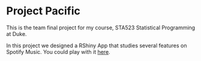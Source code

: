 # Project Pacific

This is the team final project for my course, STA523 Statistical Programming at Duke.

In this project we designed a RShiny App that studies several features on Spotify Music. You could play with it [here](https://potatooo0928.shinyapps.io/project-pacific/).

